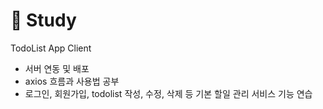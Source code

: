 # :pencil: Study

TodoList App Client
- 서버 연동 및 배포
- axios 흐름과 사용법 공부
- 로그인, 회원가입, todolist 작성, 수정, 삭제 등 기본 할일 관리 서비스 기능 연습
